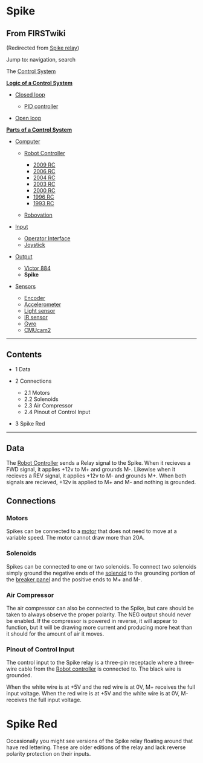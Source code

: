 # Spike

## From FIRSTwiki

(Redirected from [Spike relay](/index.php?title=Spike_relay&redirect=no "Spike
relay"))

Jump to: navigation, search

The [Control System](Control_system "Control system")

**[Logic of a Control System](Logic_of_a_control_system "Logic of a control system")**

- [Closed loop](Closed_loop "Closed loop")

  - [PID controller](PID_controller "PID controller")

- [Open loop](Open_loop "Open loop")

**[Parts of a Control System](Parts_of_a_control_system "Parts of a control system")**

- [Computer](Computer "Computer")

  - [Robot Controller](robot-controller)

    - [2009 RC](Robot_Controller_%282009%29 "Robot Controller \(2009\)")
    - [2006 RC](Robot_Controller_%282006%29 "Robot Controller \(2006\)")
    - [2004 RC](Robot_Controller_%282004%29 "Robot Controller \(2004\)")
    - [2003 RC](Robot_Controller_%282003%29 "Robot Controller \(2003\)")
    - [2000 RC](Robot_Controller_%282000%29 "Robot Controller \(2000\)")
    - [1996 RC](/index.php?title=Robot_Controller_%281996%29&action=edit "Robot Controller \(1996\)")
    - [1993 RC](/index.php?title=Robot_Controller_%281993%29&action=edit "Robot Controller \(1993\)")

  - [Robovation](robovation)

- [Input](Input "Input")

  - [Operator Interface](operator-interface)
  - [Joystick](joystick)

- [Output](Output "Output")

  - [Victor 884](victor-884)
  - **Spike**

- [Sensors](sensor)

  - [Encoder](Encoder "Encoder")
  - [Accelerometer](Accelerometer "Accelerometer")
  - [Light sensor](/index.php?title=Light_sensor&action=edit "Light sensor")
  - [IR sensor](IR_sensor "IR sensor")
  - [Gyro](gyro)
  - [CMUcam2](CMUcam2 "CMUcam2")

--------------------------------------------------------------------------------

## Contents

- 1 Data
- 2 Connections

  - 2.1 Motors
  - 2.2 Solenoids
  - 2.3 Air Compressor
  - 2.4 Pinout of Control Input

- 3 Spike Red

--------------------------------------------------------------------------------

## Data

The [Robot Controller](robot-controller) sends a Relay signal to the Spike. When it recieves a FWD signal, it applies +12v to M+ and grounds M-. Likewise when it recieves a REV signal, it applies +12v to M- and grounds M+. When both signals are recieved, +12v is applied to M+ and M- and nothing is grounded.

## Connections

### Motors

Spikes can be connected to a [motor](Motor "Motor") that does not need to move at a variable speed. The motor cannot draw more than 20A.

### Solenoids

Spikes can be connected to one or two solenoids. To connect two solenoids simply ground the negative ends of the [solenoid](Solenoid "Solenoid") to the grounding portion of the [breaker panel](Breaker_panel "Breaker panel") and the positive ends to M+ and M-.

### Air Compressor

The air compressor can also be connected to the Spike, but care should be taken to always observe the proper polarity. The NEG output should never be enabled. If the compressor is powered in reverse, it will appear to function, but it will be drawing more current and producing more heat than it should for the amount of air it moves.

### Pinout of Control Input

The control input to the Spike relay is a three-pin receptacle where a three- wire cable from the [Robot controller](Robot_controller "Robot
controller") is connected to. The black wire is grounded.

When the white wire is at +5V and the red wire is at 0V, M+ receives the full input voltage. When the red wire is at +5V and the white wire is at 0V, M- receives the full input voltage.

# Spike Red

Occasionally you might see versions of the Spike relay floating around that have red lettering. These are older editions of the relay and lack reverse polarity protection on their inputs.

